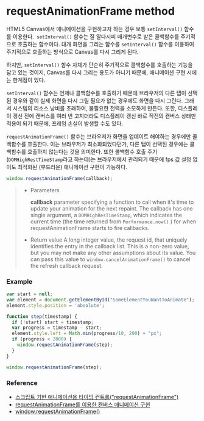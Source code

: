 # requestAnimationFrame method

HTML5 Canvas에서 애니메이션을 구현하고자 하는 경우 보통 ``setInterval()`` 함수를 이용한다.`` setInterval()`` 함수는 잘 알다시피 매개변수로 받은 콜백함수를 주기적으로 호출하는 함수이다. 대개 화면을 그리는 함수를 ``setInterval()`` 함수를 이용하여 주기적으로 호출하는 방식으로 Canvas를 다시 그리게 된다.

하지만, ``setInterval()`` 함수 자체가 단순히 주기적으로 콜백함수를 호출하는 기능을 담고 있는 것이지, Canvas를 다시 그리는 용도가 아니기 때문에, 애니메이션 구현 시에는 한계점이 있다.

``setInterval()`` 함수는 언제나 콜백함수를 호출하기 때문에 브라우저의 다른 탭이 선택된 경우와 같이 실제 화면을 다시 그릴 필요가 없는 경우에도 화면을 다시 그린다. 그래서 시스템의 리소스 낭비를 초래하여, 불필요한 전력을 소모하게 만든다. 또한, 디스플레이 갱신 전에 캔버스를 여러 번 고치더라도 디스플레이 갱신 바로 직전의 캔버스 상태만 적용이 되기 때문에, 프레임 손실이 발생할 수도 있다.

``requestAnimationFrame()`` 함수는 브라우저가 화면을 업데이트 해야하는 경우에만 콜백함수를 호출한다. 이는 브라우저가 최소화되었다던가, 다른 탭이 선택된 경우에는 콜백함수를 호출하지 않는다는 것을 의미한다. 또한 콜백함수 호출 주기(``DOMHighRestTimeStamp``라고 하는데)는 브라우저에서 관리되기 때문에 fps 값 설정 없이도 최적화된 (부드러운) 애니메이션 구현이 가능하다.

```javascript
window.requestAnimationFrame(callback);
```

> * Parameters
>
>	**callback**
>	parameter specifying a function to call when it's time to update your animation for the next repaint. The callback has one single argument, a ``DOMHighResTimeStamp``, which indicates the current time (the time returned from ``Performance.now()`` ) for when requestAnimationFrame starts to fire callbacks.
>
> * Return value
>	A long integer value, the request id, that uniquely identifies the entry in the callback list. This is a non-zero value, but you may not make any other assumptions about its value. You can pass this value to ``window.cancelAnimationFrame()`` to cancel the refresh callback request.

### Example

```javascript
var start = null;
var element = document.getElementById("SomeElementYouWantToAnimate");
element.style.position = 'absolute';

function step(timestamp) {
  if (!start) start = timestamp;
  var progress = timestamp - start;
  element.style.left = Math.min(progress/10, 200) + "px";
  if (progress < 2000) {
    window.requestAnimationFrame(step);
  }
}

window.requestAnimationFrame(step);
```

### Reference

* [스크립트 기반 애니메이션용 타이밍 컨트롤("requestAnimationFrame")](https://msdn.microsoft.com/ko-kr/library/hh920765.aspx)
* [requestAnimationFrame를 이용한 캔버스 애니메이션 구현](http://beautifulcode.tistory.com/entry/requestAnimationFrame%EB%A5%BC-%EC%9D%B4%EC%9A%A9%ED%95%9C-%EC%BA%94%EB%B2%84%EC%8A%A4-%EC%95%A0%EB%8B%88%EB%A9%94%EC%9D%B4%EC%85%98-%EA%B5%AC%ED%98%84)
* [window.requestAnimationFrame()](https://developer.mozilla.org/en-US/docs/Web/API/window/requestAnimationFrame)